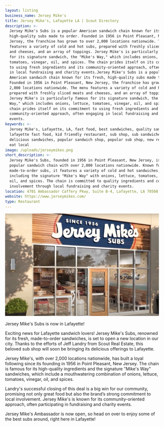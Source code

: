 ```yaml
---
layout: listing
business_name: Jersey Mike's
title: Jersey Mike's, Lafayette LA | Scout Directory
description: >-
  Jersey Mike's Subs is a popular American sandwich chain known for its fresh,
  high-quality subs made to order. Founded in 1956 in Point Pleasant, New
  Jersey, the franchise has grown to over 2,000 locations nationwide. The menu
  features a variety of cold and hot subs, prepared with freshly sliced meats
  and cheeses, and an array of toppings. Jersey Mike's is particularly famous
  for its signature sandwich, the "Mike's Way," which includes onions, lettuce,
  tomatoes, vinegar, oil, and spices. The chain prides itself on its commitment
  to using fresh ingredients and its community-oriented approach, often engaging
  in local fundraising and charity events.Jersey Mike's Subs is a popular
  American sandwich chain known for its fresh, high-quality subs made to order.
  Founded in 1956 in Point Pleasant, New Jersey, the franchise has grown to over
  2,000 locations nationwide. The menu features a variety of cold and hot subs,
  prepared with freshly sliced meats and cheeses, and an array of toppings.
  Jersey Mike's is particularly famous for its signature sandwich, the "Mike's
  Way," which includes onions, lettuce, tomatoes, vinegar, oil, and spices. The
  chain prides itself on its commitment to using fresh ingredients and its
  community-oriented approach, often engaging in local fundraising and charity
  events.
keywords: >-
  Jersey Mike's, Lafayette, LA, fast food, best sandwiches, quality sandwiches,
  lafayette fast food, kid friendly restaurant, sub shop, sub sandwiches,
  delicious sandwiches, popular sandwich shop, popular sub shop, new restaurant,
  eat local
image: /uploads/jerseymikes.png
short_description: >-
  Jersey Mike's Subs, founded in 1956 in Point Pleasant, New Jersey, is a
  popular sandwich chain with over 2,000 locations nationwide. Known for fresh,
  made-to-order subs, it features a variety of cold and hot sandwiches,
  including the signature "Mike's Way" with onions, lettuce, tomatoes, vinegar,
  oil, and spices. The chain is committed to quality ingredients and community
  involvement through local fundraising and charity events.
location: 4701 Ambassador Caffery Pkwy, Suite B-4, Lafayette, LA 70508
website: https://www.jerseymikes.com/
type: Restaurant
---
```

![Jersey Mikes, Jersey Mike's Subs, Lafayette, LA](/uploads/jerseymikes-1.png "Jersey Mike's, Lafayette, LA")

Jersey Mike's Subs is now in Lafayette!

Exciting news for Lafayette sandwich lovers! Jersey Mike's Subs, renowned for its fresh, made-to-order sandwiches, is set to open a new location in our city. Thanks to the efforts of Jeff Landry from Scout Real Estate, this beloved sub shop will soon be bringing its delicious offerings to Lafayette.

Jersey Mike's, with over 2,000 locations nationwide, has built a loyal following since its founding in 1956 in Point Pleasant, New Jersey. The chain is famous for its high-quality ingredients and the signature "Mike's Way" sandwiches, which include a mouthwatering combination of onions, lettuce, tomatoes, vinegar, oil, and spices.

Landry's successful closing of this deal is a big win for our community, promising not only great food but also the brand’s strong commitment to local involvement. Jersey Mike's is known for its community-oriented approach, often participating in fundraising and charity events.

Jersey Mike's Ambassador is now open, so head on over to enjoy some of the best subs around, right here in Lafayette!
